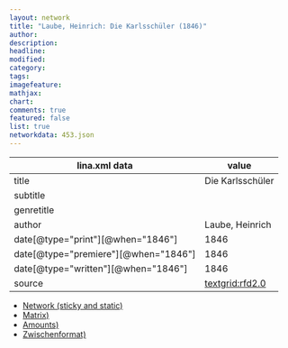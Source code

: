 ```yaml
---
layout: network
title: "Laube, Heinrich: Die Karlsschüler (1846)"
author:
description:
headline:
modified:
category:
tags:
imagefeature: 
mathjax: 
chart: 
comments: true
featured: false
list: true
networkdata: 453.json
---
```

lina.xml data  | value
------------- | -------------
title|Die Karlsschüler
subtitle|
genretitle|
author|Laube, Heinrich
date[@type="print"][@when="1846"]|1846
date[@type="premiere"][@when="1846"]|1846
date[@type="written"][@when="1846"]|1846
source|[textgrid:rfd2.0](https://textgridlab.org/1.0/tgcrud-public/rest/textgrid:rfd2.0/data)



* [Network (sticky and static)](/linas/network453)
* [Matrix)](/linas/matrix453)
* [Amounts)](/linas/amount453)
* [Zwischenformat)](/linas/lina453 )

